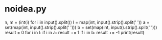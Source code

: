 # noidea.py
n, m = (int(i) for i in input().split()) l = map(int, input().strip().split(' ')) a = set(map(int, input().strip().split(' '))) b = set(map(int, input().strip().split(' '))) result = 0 for i in l:     if i in a:         result += 1     if i in b:         result += -1 print(result)
